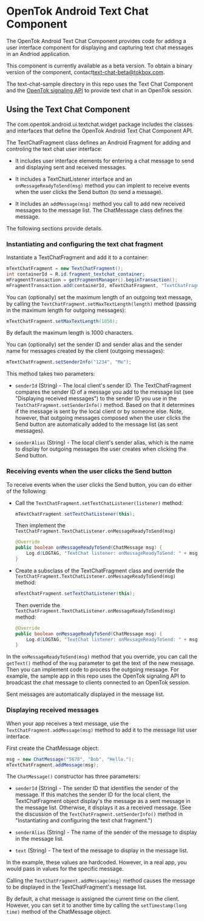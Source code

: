 OpenTok Android Text Chat Component
===================================

The OpenTok Android Text Chat Component provides code for adding a user interface component
for displaying and capturing text chat messages in an Andriod application.

This component is currently available as a beta version. To obtain a binary version of
the component, contact[text-chat-beta@tokbox.com](mailto:text-chat-beta@tokbox.com).

The text-chat-sample directory in this repo uses the Text Chat Component and the
[OpenTok signaling  API](https://tokbox.com/developer/guides/signaling/android/) to provide
text chat in an OpenTok session.

## Using the Text Chat Component

The com.opentok.android.ui.textchat.widget package includes the classes and interfaces
that define the OpenTok Android Text Chat Component API.

The TextChatFragment class defines an Android Fragment for adding and controling the text chat
user interface:

* It includes user interface elements for entering a chat message to send and displaying sent
  and received messages.

* It includes a TextChatListener interface and an `onMessageReadyToSend(msg)` method
  you can implent to receive events when the user clicks the Send button (to send a message).

* It includes an `addMessage(msg)` method you call to add new received messages
  to the message list. The ChatMessage class defines the message.

The following sections provide details.

### Instantiating and configuring the text chat fragment

Instantiate a TextChatFragment and add it to a container:

```java
mTextChatFragment = new TextChatFragment();
int containerId = R.id.fragment_textchat_container;
mFragmentTransaction = getFragmentManager().beginTransaction();
mFragmentTransaction.add(containerId, mTextChatFragment, "TextChatFragment").commit();
```

You can (optionally) set the maximum length of an outgoing text message, by calling the
`TextChatFragment.setMaxTextLength(length)` method (passing in the maximum length for outgoing
messages):

```java
mTextChatFragment.setMaxTextLength(1050);
```
By default the maximum length is 1000 characters. 

You can (optionally) set the sender ID and sender alias and the sender name for messages created
by the client (outgoing messages):

```java
mTextChatFragment.setSenderInfo("1234", "Me");
```

This method takes two parameters:

* `senderId` (String) - The local client's sender ID. The TextChatFragment compares the sender ID of
  a message you add to the message list (see "Displaying received messages") to the sender ID you
  use in the `TextChatFragment.setSenderInfo()` method. Based on that it determines if the message
  is sent by the local client or by someone else. Note, however, that outgoing messages composed
  when the user clicks the Send button are automatically added to the message list (as sent
  messages).

* `senderAlias` (String) - The local client's sender alias, which is the name to display for
  outgoing messages the user creates when clicking the Send button.

### Receiving events when the user clicks the Send button

To receive events when the user clicks the Send button, you can do either of
the following:

* Call the `TextChatFragment.setTextChatListener(listener)` method:

   ```java
   mTextChatFragment.setTextChatListener(this);
   ```
   
   Then implement the `TextChatFragment.TextChatListener.onMessageReadyToSend(msg)`
   
   ```java
   @Override
   public boolean onMessageReadyToSend(ChatMessage msg) {
       Log.d(LOGTAG, "TextChat listener: onMessageReadyToSend: " + msg.getText());
   }
   ```

* Create a subsclass of the TextChatFragment class and override the
  `TextChatFragment.TextChatListener.onMessageReadyToSend(msg)` method:

   ```java
   mTextChatFragment.setTextChatListener(this);
   ```

   Then override the `TextChatFragment.TextChatListener.onMessageReadyToSend(msg)`
   method:

   ```java
   @Override
   public boolean onMessageReadyToSend(ChatMessage msg) {
       Log.d(LOGTAG, "TextChat listener: onMessageReadyToSend: " + msg.getText());
   }
   ```

In the `onMessageReadyToSend(msg)` method that you override, you can
call the `getText()` method of the `msg` parameter to get the text of the
new message. Then you can implement code to process the outgoing message. For example,
the sample app in this repo uses the OpenTok signaling API to broadcast the chat
message to clients connected to an OpenTok session.

Sent messages are automatically displayed in the message list.

### Displaying received messages

When your app receives a text message, use the `TextChatFragment.addMessage(msg)` method
to add it to the message list user interface.

First create the ChatMessage object:

```java
msg = new ChatMessage("5678", "Bob", "Hello.");
mTextChatFragment.addMessage(msg);
```
The `ChatMessage()` constructor has three parameters:

* `senderId` (String) - The sender ID that identifies the sender of the message. If this
  matches the sender ID for the local client, the TextChatFragment object display's the
  message as a sent message in the message list. Otherwise, it displays it as a received
  message. (See the discussion of the `TextChatFragment.setSenderInfo()` method in
  "Instantiating and configuring the text chat fragment.")

* `senderAlias` (String) - The name of the sender of the message to display in the message list.

* `text` (String) - The text of the message to display in the message list.

In the example, these values are hardcoded. However, in a real app, you would pass
in values for the specific message.

Calling the `TextChatFragment.addMessage(msg)` method causes the message to be displayed in
the TextChatFragment's message list.

By default, a chat message is assigned the current time on the client. However, you can set it
to another time by calling the `setTimestamp(long time)` method of the ChatMessage object.
